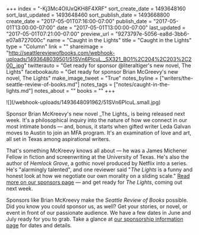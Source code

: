 +++
index = "-Kj3Mc4OIUxQKH8F4XRF"
sort_create_date = 1493648160
sort_last_updated = 1493648460
sort_publish_date = 1493668800
create_date = "2017-05-01T07:16:00-07:00"
publish_date = "2017-05-01T13:00:00-07:00"
date = "2017-05-01T13:00:00-07:00"
last_updated = "2017-05-01T07:21:00-07:00"
preview_url = "9273797e-5056-ea8d-3bb6-e07a8727000c"
name = "Caught in the Lights"
title = "Caught in the Lights"
type = "Column"
link = ""
shareimage = "http://seattlereviewofbooks.com/webhook-uploads/1493648039501/51SVn6PIcuL._SX321_BO1%2C204%2C203%2C200_.jpg"
twitterauto = "Get ready for sponsor @literaltiger's new novel, The Lights"
facebookauto = "Get ready for sponsor Brian McGreevy's new novel, The Lights"
make_image_tweet = "True"
notes_byline = ["writers/the-seattle-review-of-books.md"]
notes_tags = ["notes/caught-in-the-lights.md"]
notes_about = ""
books = ""
+++
<p class="image-left">![](/webhook-uploads/1493648091962/51SVn6PIcuL.small.jpg)</p>

<p class="noindent">Sponsor Brian McKreevy's new novel _The Lights_ is being released next week. It's a philosophical inquiry into the nature of how we connect in our most intimate bonds &mdash; and, bonus, it starts when gifted writer Leda Galvan moves to Austin to join an MFA program. It's an examination of love and art, all set in Texas among aspirational writers.</p> 

That's something McKreevy knows all about &mdash; he was a James Michener Fellow in fiction and screenwriting at the University of Texas. He's also the author of _Hemlock Grove_, a gothic novel produced by Netflix into a series. He's "alarmingly talented", and one reviewer said "_The Lights_ is a funny and honest look at how we negotiate our own morality on a sliding scale." [Read more on our sponsors page](http://seattlereviewofbooks.com/sponsorships) — and get ready for _The Lights_, coming out next week.

Sponsors like Brian McKreevy make the _Seattle Review of Books_ possible. Did you know you could sponsor us, as well? Get your stories, or novel, or event in front of our passionate audience. We have a few dates in June and July ready for you to grab. Take a glance at [our sponsorship information page](http://seattlereviewofbooks.com/sponsor/) for dates and details.